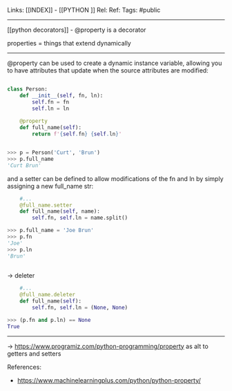 Links: [[INDEX]] - [[PYTHON ]]
Rel: 
Ref: 
Tags: #public 

--- 

[[python decorators]] - @property is a decorator

properties = things that extend dynamically

--- 

@property can be used to create a dynamic instance variable, allowing you to have attributes that update when the source attributes are modified:

```py

class Person:
	def __init__(self, fn, ln):
		self.fn = fn
		self.ln = ln
	
	@property
	def full_name(self):
		return f'{self.fn} {self.ln}'


>>> p = Person('Curt', 'Brun')
>>> p.full_name
'Curt Brun'
```
and a setter can be defined to allow modifications of the fn and ln by simply assigning a new full_name str:
```py
	#...
	@full_name.setter
	def full_name(self, name):
		self.fn, self.ln = name.split()

>>> p.full_name = 'Joe Brun'
>>> p.fn
'Joe'
>>> p.ln
'Brun'
	
```

-> deleter
```py
	#...
	@full_name.deleter
	def full_name(self):
		self.fn, self.ln = (None, None)

>>> (p.fn and p.ln) == None
True
```



--- 
-> https://www.programiz.com/python-programming/property as alt to getters and setters

References:
- https://www.machinelearningplus.com/python/python-property/
